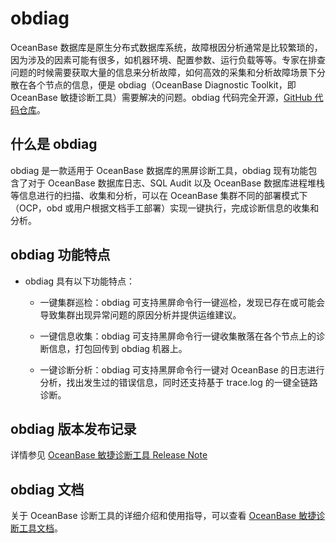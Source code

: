 # obdiag

OceanBase 数据库是原生分布式数据库系统，故障根因分析通常是比较繁琐的，因为涉及的因素可能有很多，如机器环境、配置参数、运行负载等等。专家在排查问题的时候需要获取大量的信息来分析故障，如何高效的采集和分析故障场景下分散在各个节点的信息，便是 obdiag（OceanBase Diagnostic Toolkit，即 OceanBase 敏捷诊断工具）需要解决的问题。obdiag 代码完全开源，[GitHub 代码仓库](https://github.com/oceanbase/oceanbase-diagnostic-tool)。

## 什么是 obdiag

obdiag 是一款适用于 OceanBase 数据库的黑屏诊断工具，obdiag 现有功能包含了对于 OceanBase 数据库日志、SQL Audit 以及 OceanBase 数据库进程堆栈等信息进行的扫描、收集和分析，可以在 OceanBase 集群不同的部署模式下（OCP，obd 或用户根据文档手工部署）实现一键执行，完成诊断信息的收集和分析。

## obdiag 功能特点

* obdiag 具有以下功能特点：

  * 一键集群巡检：obdiag 可支持黑屏命令行一键巡检，发现已存在或可能会导致集群出现异常问题的原因分析并提供运维建议。

  * 一键信息收集：obdiag 可支持黑屏命令行一键收集散落在各个节点上的诊断信息，打包回传到 obdiag 机器上。

  * 一键诊断分析：obdiag 可支持黑屏命令行一键对 OceanBase 的日志进行分析，找出发生过的错误信息，同时还支持基于 trace.log 的一键全链路诊断。

## obdiag 版本发布记录

详情参见 [OceanBase 敏捷诊断工具 Release Note](https://www.oceanbase.com/product/obdiag-rn/releaseNote)

## obdiag 文档

关于 OceanBase 诊断工具的详细介绍和使用指导，可以查看 [OceanBase 敏捷诊断工具文档](https://www.oceanbase.com/docs/obdiag-cn)。
